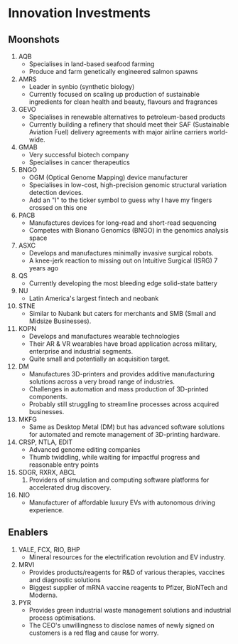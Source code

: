 # Innovation Investments

## Moonshots

1. AQB
   - Specialises in land-based seafood farming
   - Produce and farm  genetically engineered salmon spawns
2. AMRS
   - Leader in synbio (synthetic biology)
   - Currently focused on scaling up production of sustainable ingredients for clean health and beauty, flavours and fragrances
3. GEVO
   - Specialises in renewable alternatives to petroleum-based products
   - Currently building a refinery that should meet their SAF (Sustainable Aviation Fuel) delivery agreements with major airline carriers world-wide.
4. GMAB
   - Very successful biotech company
   - Specialises in cancer therapeutics
5. BNGO
   - OGM (Optical Genome Mapping) device manufacturer
   - Specialises in low-cost, high-precision genomic structural variation detection devices.
   - Add an "I" to the ticker symbol to guess why I have my fingers crossed on this one
6. PACB
   - Manufactures devices for long-read and short-read sequencing
   - Competes with Bionano Genomics (BNGO) in the genomics analysis space
7. ASXC
   - Develops and manufactures minimally invasive surgical robots.
   - A knee-jerk reaction to missing out on Intuitive Surgical (ISRG) 7 years ago
8. QS
   - Currently developing the most bleeding edge solid-state battery
9. NU
    - Latin America's largest fintech and neobank
10. STNE
    - Similar to Nubank but caters for merchants and SMB (Small and Midsize Businesses).
11. KOPN
    - Develops and manufactures wearable technologies
    - Their AR & VR wearables have broad application across military, enterprise and industrial segments.
    - Quite small and potentially an acquisition target.
12. DM
    - Manufactures 3D-printers and provides additive manufacturing solutions across a very broad range of industries.
    - Challenges in automation and mass production of 3D-printed components.
    - Probably still struggling to streamline processes across acquired businesses.
13. MKFG
    - Same as Desktop Metal (DM) but has advanced software solutions for automated and remote management of 3D-printing hardware.
14. CRSP, NTLA, EDIT
    - Advanced genome editing companies
    - Thumb twiddling, while waiting for impactful progress and reasonable entry points
15. SDGR, RXRX, ABCL
    1. Providers of simulation and computing software platforms for accelerated drug discovery.
16. NIO
    - Manufacturer of affordable luxury EVs with autonomous driving experience.

## Enablers

1. VALE, FCX, RIO, BHP
   - Mineral resources for the electrification revolution and EV industry.
2. MRVI
    - Provides products/reagents for R&D of various therapies, vaccines and diagnostic solutions
    - Biggest supplier of mRNA vaccine reagents to Pfizer, BioNTech and Moderna.
3. PYR
   - Provides green industrial waste management solutions and industrial process optimisations.
   - The CEO's unwillingness to disclose names of newly signed on customers is a red flag and cause for worry.
